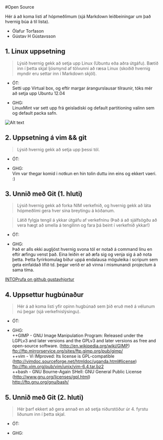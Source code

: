 #Open Source

Hér á að koma listi af hópmeðlimum (sjá Markdown leiðbeiningar um það hvernig búa á til lista).


- Ólafur Torfason 
- Gústav H Gústavsson

## 1. Linux uppsetning

>Lýsið hvernig gekk að setja upp Linux (Ubuntu eða aðra útgáfu). Bætið inn í þetta skjal ljósmynd af tölvunni að ræsa Linux (skoðið hvernig myndir eru settar inn í Markdown skjöl).

+ ÓT:   
Setti upp Virtual box, og eftir margar árangurslausar tilraunir, tóks mér að setja upp Ubuntu 12.04 

+ GHG:   
LinuxMint var sett upp frá geisladiski og default partitioning valinn sem og default packa safn.

![Alt text](./boot_pic_ghg.jpg "Boot menu")


## 2. Uppsetning á vim && git

>Lýsið hvernig gekk að setja upp þessi tól.

+ ÓT:   


+ GHG:    
Vim var thegar komid i notkun en hin tolin duttu inn eins og ekkert vaeri. :)

## 3. Unnið með Git (1. hluti)

>Lýsið hvernig gekk að forka NIM verkefnið, og hvernig gekk að láta hópmeðlimi gera hver sína breytingu á kóðanum.

>Látið fylgja tengil á ykkar útgáfu af verkefninu (Það á að sjálfsögðu að vera hægt að smella á tengilinn og fara þá beint í verkefnið ykkar!)

+ ÓT:   


+ GHG:   
Það er alls ekki augljóst hvernig svona tól er notað á command línu en eftir æfingu venst það. Eina leiðin er að æfa sig og venja sig á að nota þetta. Þetta fyrirkomulag bíður uppá endalausa möguleika í scripum sem geta einfaldað lífið td. þegar verið er að vinna í mismunandi projectum á sama tíma.

[INTOPrufa on github gustavhjortur](https://github.com/gustavhjortur/INTOPrufa.git "Github projectid okkar")

## 4. Uppsettur hugbúnaður

>Hér á að koma listi yfir opinn hugbúnað sem þið eruð með á vélunum nú þegar (sjá verkefnislýsingu).

+ ÓT:   


+ GHG:   
++GIMP - GNU Image Manipulation Program: Released under the LGPLv3 and later versions and the GPLv3 and later versions as free and open-source software. (http://en.wikipedia.org/wiki/GIMP)   
ftp://ftp.mirrorservice.org/sites/ftp.gimp.org/pub/gimp/   
++vim - Vi IMproved: Its license is GPL-compatible (http://vimdoc.sourceforge.net/htmldoc/uganda.html#license)   
ftp://ftp.vim.org/pub/vim/unix/vim-6.4.tar.bz2   
++bash - GNU Bourne-Again SHell: GNU General Public License (http://www.gnu.org/licenses/gpl.html)   
http://ftp.gnu.org/gnu/bash/

## 5. Unnið með Git (2. hluti)

>Hér þarf ekkert að gera annað en að setja niðurstöður úr 4. fyrstu liðunum inn í þetta skjal.

+ ÓT:   


+ GHG:   

